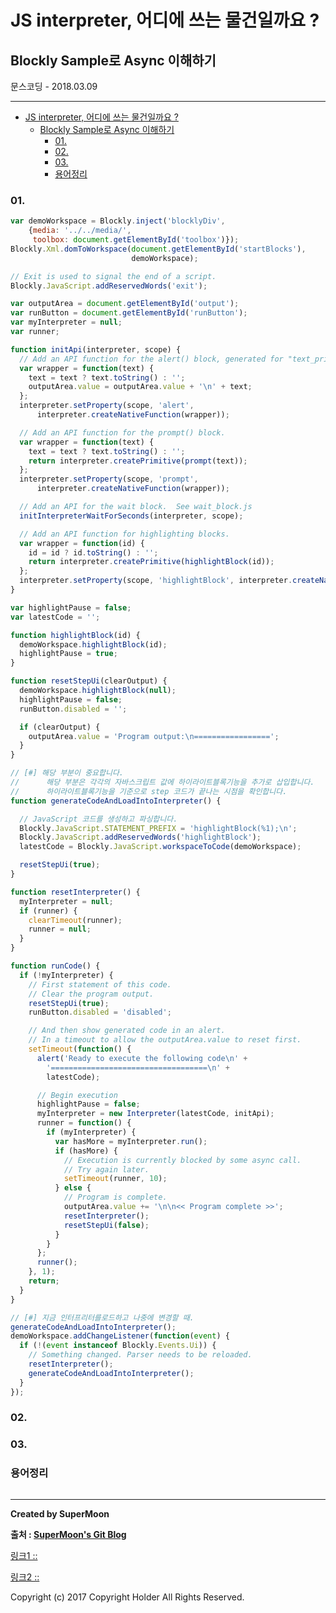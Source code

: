 # JS interpreter, 어디에 쓰는 물건일까요 ?
## Blockly Sample로 Async 이해하기
<div class="pull-right"> 문스코딩 - 2018.03.09 </div>

---

<!-- @import "[TOC]" {cmd="toc" depthFrom=1 depthTo=6 orderedList=false} -->
<!-- code_chunk_output -->

* [JS interpreter, 어디에 쓰는 물건일까요 ?](#js-interpreter-어디에-쓰는-물건일까요)
	* [Blockly Sample로 Async 이해하기](#blockly-sample로-async-이해하기)
		* [01.](#01)
		* [02.](#02)
		* [03.](#03)
		* [용어정리](#용어정리)

<!-- /code_chunk_output -->

### 01.

```js
var demoWorkspace = Blockly.inject('blocklyDiv',
	{media: '../../media/',
	 toolbox: document.getElementById('toolbox')});
Blockly.Xml.domToWorkspace(document.getElementById('startBlocks'),
						   demoWorkspace);

// Exit is used to signal the end of a script.
Blockly.JavaScript.addReservedWords('exit');

var outputArea = document.getElementById('output');
var runButton = document.getElementById('runButton');
var myInterpreter = null;
var runner;

function initApi(interpreter, scope) {
  // Add an API function for the alert() block, generated for "text_print" blocks.
  var wrapper = function(text) {
	text = text ? text.toString() : '';
	outputArea.value = outputArea.value + '\n' + text;
  };
  interpreter.setProperty(scope, 'alert',
	  interpreter.createNativeFunction(wrapper));

  // Add an API function for the prompt() block.
  var wrapper = function(text) {
	text = text ? text.toString() : '';
	return interpreter.createPrimitive(prompt(text));
  };
  interpreter.setProperty(scope, 'prompt',
	  interpreter.createNativeFunction(wrapper));

  // Add an API for the wait block.  See wait_block.js
  initInterpreterWaitForSeconds(interpreter, scope);

  // Add an API function for highlighting blocks.
  var wrapper = function(id) {
	id = id ? id.toString() : '';
	return interpreter.createPrimitive(highlightBlock(id));
  };
  interpreter.setProperty(scope, 'highlightBlock', interpreter.createNativeFunction(wrapper));
}

var highlightPause = false;
var latestCode = '';

function highlightBlock(id) {
  demoWorkspace.highlightBlock(id);
  highlightPause = true;
}

function resetStepUi(clearOutput) {
  demoWorkspace.highlightBlock(null);
  highlightPause = false;
  runButton.disabled = '';

  if (clearOutput) {
	outputArea.value = 'Program output:\n=================';
  }
}

// [#] 해당 부분이 중요합니다.
// 		해당 부분은 각각의 자바스크립트 값에 하이라이트블록기능을 추가로 삽입합니다.
// 		하이라이트블록기능을 기준으로 step 코드가 끝나는 시점을 확인합니다.
function generateCodeAndLoadIntoInterpreter() {

  // JavaScript 코드를 생성하고 파싱합니다.
  Blockly.JavaScript.STATEMENT_PREFIX = 'highlightBlock(%1);\n';
  Blockly.JavaScript.addReservedWords('highlightBlock');
  latestCode = Blockly.JavaScript.workspaceToCode(demoWorkspace);

  resetStepUi(true);
}

function resetInterpreter() {
  myInterpreter = null;
  if (runner) {
	clearTimeout(runner);
	runner = null;
  }
}

function runCode() {
  if (!myInterpreter) {
	// First statement of this code.
	// Clear the program output.
	resetStepUi(true);
	runButton.disabled = 'disabled';

	// And then show generated code in an alert.
	// In a timeout to allow the outputArea.value to reset first.
	setTimeout(function() {
	  alert('Ready to execute the following code\n' +
		'===================================\n' +
		latestCode);

	  // Begin execution
	  highlightPause = false;
	  myInterpreter = new Interpreter(latestCode, initApi);
	  runner = function() {
		if (myInterpreter) {
		  var hasMore = myInterpreter.run();
		  if (hasMore) {
			// Execution is currently blocked by some async call.
			// Try again later.
			setTimeout(runner, 10);
		  } else {
			// Program is complete.
			outputArea.value += '\n\n<< Program complete >>';
			resetInterpreter();
			resetStepUi(false);
		  }
		}
	  };
	  runner();
	}, 1);
	return;
  }
}

// [#] 지금 인터프리터를로드하고 나중에 변경할 때.
generateCodeAndLoadIntoInterpreter();
demoWorkspace.addChangeListener(function(event) {
  if (!(event instanceof Blockly.Events.Ui)) {
	// Something changed. Parser needs to be reloaded.
	resetInterpreter();
	generateCodeAndLoadIntoInterpreter();
  }
});
```

### 02.

### 03.

### 용어정리
```

```

---

**Created by SuperMoon**

**출처 : [SuperMoon's Git Blog](https://github.com/jm921106)**

[링크1 :: ]()

[링크2 :: ]()

Copyright (c) 2017 Copyright Holder All Rights Reserved.
